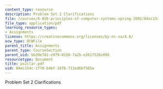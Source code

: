 ```yaml
---
content_type: resource
description: Problem Set 2 Clarifications
file: /courses/6-826-principles-of-computer-systems-spring-2002/84ec154c1f70b4bf16f6f11ed6bf565a_ps2clar.pdf
file_type: application/pdf
learning_resource_types:
- Assignments
license: https://creativecommons.org/licenses/by-nc-sa/4.0/
ocw_type: OCWFile
parent_title: Assignments
parent_type: CourseSection
parent_uid: bb20e781-e979-8150-7a2b-e2617526c898
resourcetype: Document
title: ps2clar.pdf
uid: 84ec154c-1f70-b4bf-16f6-f11ed6bf565a
---
```

Problem Set 2 Clarifications